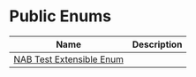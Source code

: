 # Public Enums

| Name | Description |
| ----- | ------ |
| [NAB Test Extensible Enum](enum-nab-test-extensible-enum/index.md) |  |
